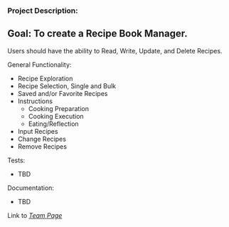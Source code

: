 ### Project Description:
## Goal: To create a Recipe Book Manager.

Users should have the ability to Read, Write, Update, and Delete Recipes.

General Functionality:
- Recipe Exploration
- Recipe Selection, Single and Bulk
- Saved and/or Favorite Recipes
- Instructions
    - Cooking Preparation
    - Cooking Execution
    - Eating/Reflection
- Input Recipes
- Change Recipes
- Remove Recipes

Tests:
- TBD

Documentation:
- TBD

Link to *[Team Page](https://github.com/cse110-fa21-group27/cse110-fa21-group27/blob/main/admin/team.md)*